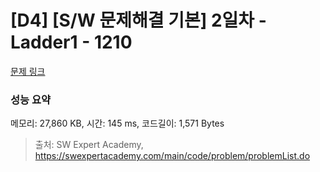 # [D4] [S/W 문제해결 기본] 2일차 - Ladder1 - 1210 

[문제 링크](https://swexpertacademy.com/main/code/problem/problemDetail.do?contestProbId=AV14ABYKADACFAYh) 

### 성능 요약

메모리: 27,860 KB, 시간: 145 ms, 코드길이: 1,571 Bytes



> 출처: SW Expert Academy, https://swexpertacademy.com/main/code/problem/problemList.do